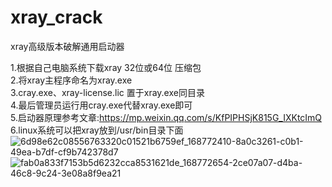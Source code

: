# xray_crack
xray高级版本破解通用启动器


1.根据自己电脑系统下载xray 32位或64位 压缩包     
2.将xray主程序命名为xray.exe   
3.cray.exe、xray-license.lic 置于xray.exe同目录   
4.最后管理员运行用cray.exe代替xray.exe即可   
5.启动器原理参考文章:https://mp.weixin.qq.com/s/KfPIPHSjK815G_IXKtcImQ   
6.linux系统可以把xray放到/usr/bin目录下面
![6d98e62c08556763320c01521b6759ef_168772410-8a0c3261-c0b1-49ea-b7df-cf9b742378d7](https://user-images.githubusercontent.com/13796870/168775222-8c67db5e-214e-41ef-a13c-25e3cdc78438.png)
![fab0a833f7153b5d6232cca8531621de_168772654-2ce07a07-d4ba-46c8-9c24-3e08a8f9ea21](https://user-images.githubusercontent.com/13796870/168775282-c5108e61-1290-426f-82c6-626cf184220b.png)

